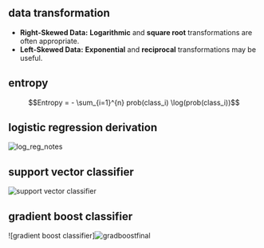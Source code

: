 ## data transformation
* **Right-Skewed Data:** **Logarithmic** and **square root** transformations are often appropriate.
* **Left-Skewed Data:** **Exponential** and **reciprocal** transformations may be useful.
## entropy
$$Entropy = - \sum_{i=1}^{n} prob(class_i) \log(prob(class_i))$$
## logistic regression derivation
![log_reg_notes](https://github.com/SHRIDHARKN/data_science/assets/74343939/81cbc9ae-95c8-456f-8762-3a1453d8577d)
## support vector classifier
![support vector classifier](https://github.com/SHRIDHARKN/data_science/assets/74343939/c5f79abe-81cc-4605-a923-a5a80b6b9f3c)
## gradient boost classifier
![gradient boost classifier]![gradboostfinal](https://github.com/SHRIDHARKN/data_science/assets/74343939/967c09a0-13ac-424b-bb62-b2e9e9c38164)

